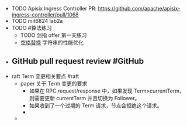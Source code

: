 - TODO Apisix Ingress Controller PR: https://github.com/apache/apisix-ingress-controller/pull/1068
- TODO mit6824 lab2a
- TODO #算法练习
	- TODO 剑指 offer 第一天练习
	- [空格替换](https://leetcode.cn/problems/ti-huan-kong-ge-lcof/) 字符串的性能优化
- GitHub pull request review #GitHub
	-
- raft Term 变更相关要点 #raft
	- paper 关于 Term 变更的要求
		- 如果在 RPC request/response 中，如果发现 Term>currentTerm，则需要更新 currentTerm 并且切换为 Follower。
		- 如果收到了一个过期的 Term 请求，节点会拒绝这个请求。
		-
	-